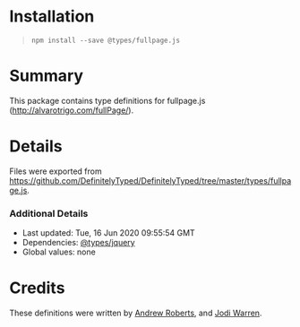 # Installation
> `npm install --save @types/fullpage.js`

# Summary
This package contains type definitions for fullpage.js (http://alvarotrigo.com/fullPage/).

# Details
Files were exported from https://github.com/DefinitelyTyped/DefinitelyTyped/tree/master/types/fullpage.js.

### Additional Details
 * Last updated: Tue, 16 Jun 2020 09:55:54 GMT
 * Dependencies: [@types/jquery](https://npmjs.com/package/@types/jquery)
 * Global values: none

# Credits
These definitions were written by [Andrew Roberts](http://www.atroberts.org), and [Jodi Warren](https://github.com/jodiwarren).
